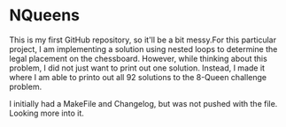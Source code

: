 # NQueens
This is my first GitHub repository, so it'll be a bit messy.For this particular project, I am implementing a solution using nested loops
to determine the legal placement on the chessboard. However, while thinking about this problem, I did not just want to print out one 
solution. Instead, I made it where I am able to printo out all 92 solutions to the 8-Queen challenge problem. 

I initially had a MakeFile and Changelog, but was not pushed with the file. Looking more into it.
